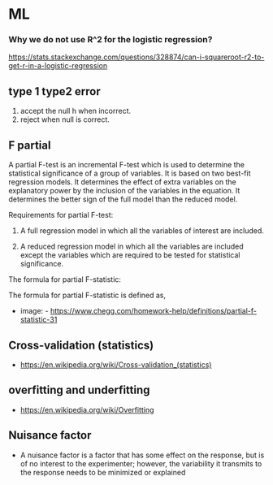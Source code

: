 # ML 

### Why we do not use R^2 for the logistic regression?
https://stats.stackexchange.com/questions/328874/can-i-squareroot-r2-to-get-r-in-a-logistic-regression



## type 1 type2 error 
1. accept the null h when incorrect. 
2.  reject when null is correct.


## F partial
A partial F-test is an incremental F-test which is used to determine the statistical significance of a group of variables. It is based on two best-fit regression models. It determines the effect of extra variables on the explanatory power by the inclusion of the variables in the equation. It determines the better sign of the full model than the reduced model.

Requirements for partial F-test:

1. A full regression model in which all the variables of interest are included.

2. A reduced regression model in which all the variables are included except the variables which are required to be tested for statistical significance.

The formula for partial F-statistic:

The formula for partial F-statistic is defined as,

- image:  - https://www.chegg.com/homework-help/definitions/partial-f-statistic-31

## Cross-validation (statistics)
- https://en.wikipedia.org/wiki/Cross-validation_(statistics)

## overfitting and underfitting

- https://en.wikipedia.org/wiki/Overfitting



## Nuisance factor

- A nuisance factor is a factor that has some effect on the response, but is of no interest to the experimenter; however, the variability it transmits to the response needs to be minimized or explained